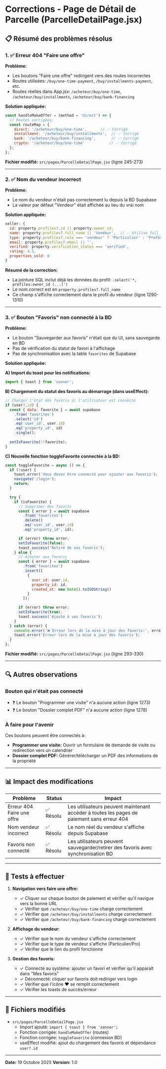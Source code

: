 # Corrections - Page de Détail de Parcelle (ParcelleDetailPage.jsx)

## 📋 Résumé des problèmes résolus

### 1. ✅ Erreur 404 "Faire une offre"
**Problème:** 
- Les boutons "Faire une offre" redirigent vers des routes incorrectes
- Routes utilisées: `/buy/one-time-payment`, `/buy/installments-payment`, etc.
- Routes réelles dans App.jsx: `/acheteur/buy/one-time`, `/acheteur/buy/installments`, `/acheteur/buy/bank-financing`

**Solution appliquée:**
```javascript
const handleMakeOffer = (method = 'direct') => {
  // Routes corrigées:
  const routeMap = {
    direct: '/acheteur/buy/one-time',      // ✅ Corrigé
    installment: '/acheteur/buy/installments',  // ✅ Corrigé
    bank: '/acheteur/buy/bank-financing',       // ✅ Corrigé
    crypto: '/acheteur/buy/one-time'           // ✅ Corrigé
  };
};
```

**Fichier modifié:** `src/pages/ParcelleDetailPage.jsx` (ligne 245-273)

---

### 2. ✅ Nom du vendeur incorrect
**Problème:**
- Le nom du vendeur n'était pas correctement lu depuis la BD Supabase
- La valeur par défaut "Vendeur" était affichée au lieu du vrai nom

**Solution appliquée:**
```javascript
seller: {
  id: property.profiles?.id || property.owner_id,
  name: property.profiles?.full_name || 'Vendeur',  // ✅ Utilise full_name de la table profiles
  type: property.profiles?.role === 'vendeur' ? 'Particulier' : 'Professionnel',
  email: property.profiles?.email || '',
  verified: property.verification_status === 'verified',
  rating: 4.5,
  properties_sold: 0
}
```

**Résumé de la correction:**
- La jointure SQL inclut déjà les données du profil: `.select('*, profiles:owner_id (...)')`
- Le nom correct est en `property.profiles?.full_name`
- Ce champ s'affiche correctement dans le profil du vendeur (ligne 1290-1310)

---

### 3. ✅ Bouton "Favoris" non connecté à la BD
**Problème:**
- Le bouton "Sauvegarder aux favoris" n'était que du UI, sans sauvegarde en BD
- Pas de vérification du statut de favori à l'affichage
- Pas de synchronisation avec la table `favorites` de Supabase

**Solution appliquée:**

**A) Import du toast pour les notifications:**
```javascript
import { toast } from 'sonner';
```

**B) Chargement du statut des favoris au démarrage (dans useEffect):**
```javascript
// Charger l'état des favoris si l'utilisateur est connecté
if (user?.id) {
  const { data: favorite } = await supabase
    .from('favorites')
    .select('id')
    .eq('user_id', user.id)
    .eq('property_id', id)
    .single();
  
  setIsFavorite(!!favorite);
}
```

**C) Nouvelle fonction toggleFavorite connectée à la BD:**
```javascript
const toggleFavorite = async () => {
  if (!user) {
    toast.error('Vous devez être connecté pour ajouter aux favoris');
    navigate('/login');
    return;
  }

  try {
    if (isFavorite) {
      // Supprimer des favoris
      const { error } = await supabase
        .from('favorites')
        .delete()
        .eq('user_id', user.id)
        .eq('property_id', id);

      if (error) throw error;
      setIsFavorite(false);
      toast.success('Retiré de vos favoris');
    } else {
      // Ajouter aux favoris
      const { error } = await supabase
        .from('favorites')
        .insert([
          {
            user_id: user.id,
            property_id: id,
            created_at: new Date().toISOString()
          }
        ]);

      if (error) throw error;
      setIsFavorite(true);
      toast.success('Ajouté à vos favoris');
    }
  } catch (error) {
    console.error('❌ Erreur lors de la mise à jour des favoris:', error);
    toast.error('Erreur lors de la mise à jour des favoris');
  }
};
```

**Fichier modifié:** `src/pages/ParcelleDetailPage.jsx` (ligne 293-330)

---

## 🔍 Autres observations

### Bouton qui n'était pas connecté
- ❓ Le bouton "Programmer une visite" n'a aucune action (ligne 1273)
- ❓ Le bouton "Dossier complet PDF" n'a aucune action (ligne 1278)

### À faire pour l'avenir
Ces boutons peuvent être connectés à:
- **Programmer une visite:** Ouvrir un formulaire de demande de visite ou redirection vers un calendrier
- **Dossier complet PDF:** Générer/télécharger un PDF des informations de la propriété

---

## 📊 Impact des modifications

| Problème | Status | Impact |
|----------|--------|--------|
| Erreur 404 Faire une offre | ✅ Résolu | Les utilisateurs peuvent maintenant accéder à toutes les pages de paiement sans erreur 404 |
| Nom vendeur incorrect | ✅ Résolu | Le nom réel du vendeur s'affiche depuis Supabase |
| Favoris non connecté | ✅ Résolu | Les utilisateurs peuvent sauvegarder/retirer des favoris avec synchronisation BD |

---

## 🧪 Tests à effectuer

1. **Navigation vers faire une offre:**
   - ✓ Cliquer sur chaque bouton de paiement et vérifier qu'il navigue vers la bonne URL
   - ✓ Vérifier que `/acheteur/buy/one-time` charge correctement
   - ✓ Vérifier que `/acheteur/buy/installments` charge correctement
   - ✓ Vérifier que `/acheteur/buy/bank-financing` charge correctement

2. **Affichage du vendeur:**
   - ✓ Vérifier que le nom du vendeur s'affiche correctement
   - ✓ Vérifier que le type de vendeur s'affiche (Particulier/Pro)
   - ✓ Vérifier que le lien du profil fonctionne

3. **Gestion des favoris:**
   - ✓ Connecté au système: ajouter un favori et vérifier qu'il apparaît dans "Mes favoris"
   - ✓ Déconnecté: cliquer sur favoris doit rediriger vers login
   - ✓ Vérifier que l'icône ❤️ se remplit correctement
   - ✓ Vérifier les toasts de succès/erreur

---

## 📁 Fichiers modifiés

- `src/pages/ParcelleDetailPage.jsx`
  - Import ajouté: `import { toast } from 'sonner';`
  - Fonction corrigée: `handleMakeOffer` (routes)
  - Fonction corrigée: `toggleFavorite` (connexion BD)
  - useEffect modifié: ajout du chargement des favoris et dépendance `user?.id`

---

**Date:** 19 Octobre 2025
**Version:** 1.0
